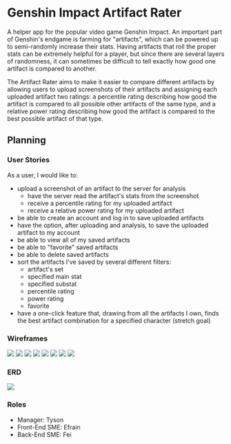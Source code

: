 # Genshin Impact Artifact Rater
A helper app for the popular video game Genshin Impact. An important part of Genshin's endgame is farming for "artifacts", which can be powered up to semi-randomly increase their stats. Having artifacts that roll the proper stats can be extremely helpful for a player, but since there are several layers of randomness, it can sometimes be difficult to tell exactly how good one artifact is compared to another.

The Artifact Rater aims to make it easier to compare different artifacts by allowing users to upload screenshots of their artifacts and assigning each uploaded artifact two ratings: a percentile rating describing how good the artifact is compared to all possible other artifacts of the same type, and a relative power rating describing how good the artifact is compared to the best possible artifact of that type.

## Planning
### User Stories
As a user, I would like to:
- upload a screenshot of an artifact to the server for analysis
  - have the server read the artifact's stats from the screenshot
  - receive a percentile rating for my uploaded artifact
  - receive a relative power rating for my uploaded artifact
- be able to create an account and log in to save uploaded artifacts
- have the option, after uploading and analysis, to save the uploaded artifact to my account
- be able to view all of my saved artifacts
- be able to "favorite" saved artifacts
- be able to delete saved artifacts
- sort the artifacts I've saved by several different filters:
  - artifact's set
  - specified main stat
  - specified substat
  - percentile rating
  - power rating
  - favorite
- have a one-click feature that, drawing from all the artifacts I own, finds the best artifact combination for a specified character (stretch goal)

### Wireframes

![](Planner/wireframes/1.jpeg)
![](Planner/wireframes/2.jpeg)
![](Planner/wireframes/3.jpeg)
![](Planner/wireframes/4.jpeg)
![](Planner/wireframes/5.jpeg)
![](Planner/wireframes/6.jpeg)
![](Planner/wireframes/7.jpeg)
![](Planner/wireframes/8.jpeg)

### ERD

![](Planner/ERD.jpg)

### Roles
- Manager: Tyson
- Front-End SME: Efrain
- Back-End SME: Fei
